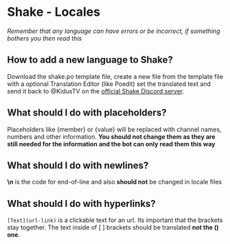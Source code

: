 # Shake - Locales
*Remember that any language can have errors or be incorrect, if something bothers you then read this*

## How to add a new language to Shake?
Download the shake.po template file, create a new file from the template file with a optional Translation Editor (like Poedit) set the translated text and send it back to @KidusTV on the [official Shake Discord server](discord.gg/hMBPhYsXkc).

## What should I do with placeholders?
Placeholders like {member} or {value} will be replaced with channel names, numbers and other information. **You should not change them as they are still needed for the information and the bot can only read them this way**

## What should I do with newlines?
**\n** is the code for end-of-line and also **should not** be changed in locale files

## What should I do with hyperlinks?
`[Text](url-link)` is a clickable text for an url. Its important that the brackets [ ]( ) stay together. The text inside of [ ] brackets should be translated **not the () one**.
